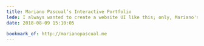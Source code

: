 ```yaml
---
title: Mariano Pascual’s Interactive Portfolio
lede: I always wanted to create a website UI like this; only, Mariano's done it 10× better than I ever dreamed of. Such a delightful experience.
date: 2018-08-09 15:10:05

bookmark_of: http://marianopascual.me
---
```

